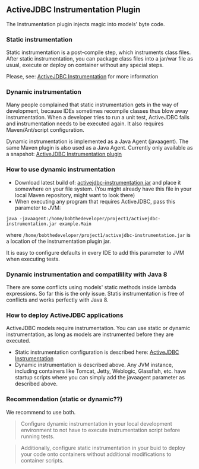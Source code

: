 ## ActiveJDBC Instrumentation Plugin

The Instrumentation plugin injects magic into models' byte code.

### Static instrumentation

Static instrumentation is a post-compile step, which instruments class files. After static instrumentation, you
can package class files into a jar/war file as usual, execute or deploy on container without any special steps.

Please, see: [ActiveJDBC Instrumentation](http://javalite.io/instrumentation) for more information

### Dynamic instrumentation

Many people complained that static instrumentation gets in the way of development, because IDEs sometimes recompile
classes thus blow away instrumentation. When a developer tries to run a unit test, ActiveJDBC fails and instrumentation
needs to be executed again. It also requires Maven/Ant/script configuration.

Dynamic instrumentation is implemented as a Java Agent (javaagent). The same Maven plugin is also used as a Java Agent.
Currently only available as a snapshot:
[ActiveJDBC Instrumentation plugin](https://oss.sonatype.org/content/repositories/snapshots/org/javalite/activejdbc-instrumentation/1.4.10-SNAPSHOT/)

### How to use dynamic instrumentation

* Download latest build of: [activejdbc-instrumentation.jar](https://oss.sonatype.org/content/repositories/snapshots/org/javalite/activejdbc-instrumentation/1.4.10-SNAPSHOT/) and place it somewhere on your file system.
(You might already have this file in your local Maven repository, might want to look there)
* When executing any program that requires ActiveJDBC, pass this parameter to JVM:

```
java -javaagent:/home/bobthedeveloper/project1/activejdbc-instrumentation.jar example.Main
```

where `/home/bobthedeveloper/project1/activejdbc-instrumentation.jar` is a location of the instrumentation plugin jar.

It is easy to configure defaults in every IDE to add this parameter to JVM when executing tests.

### Dynamic instrumentation and compatilility with Java 8

There are some conflicts using models' static methods inside lambda expressions. So far this is the only issue. Statis instrumentation is free of conflicts and works perfectly with Java 8. 

### How to deploy ActiveJDBC applications

ActiveJDBC models require instrumentation. You can use static or dynamic instrumentation, as long
 as models are instrumented before they are executed.

* Static instrumentation configuration is described here: [ActiveJDBC Instrumentation](http://javalite.io/instrumentation)
* Dynamic instrumentation is described above. Any JVM instance, including containers like Tomcat, Jetty, Weblogic, Glassfish,
etc. have startup scripts where you can simply add the javaagent parameter as described above.

### Recommendation (static or dynamic??)

We recommend to use both.

> Configure dynamic instrumentation in your local development environment to not have
> to execute instrumentation script before running tests.

> Additionally, configure static instrumentation in your buid to
> deploy your code onto containers without additional modifications to container scripts.
